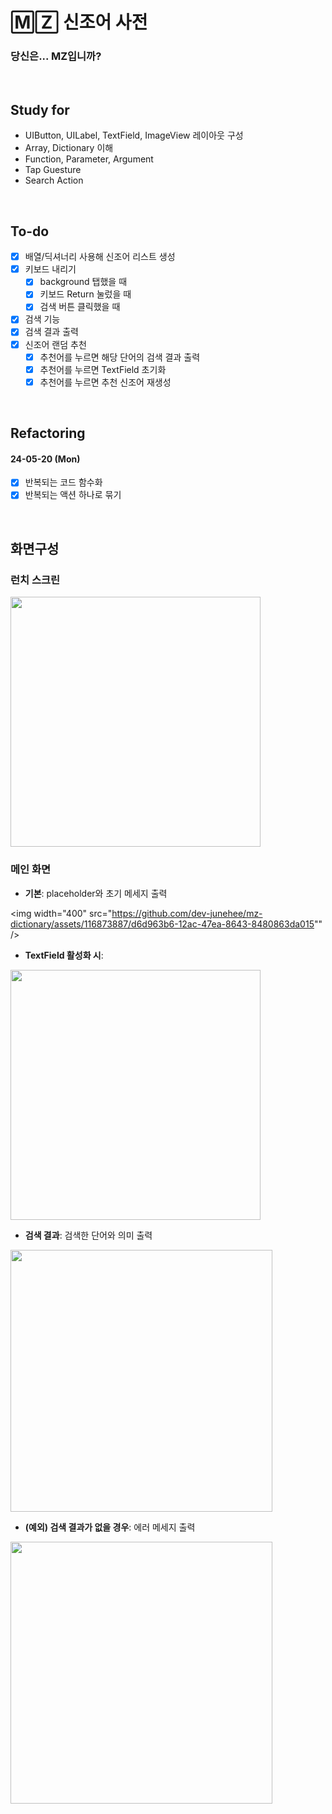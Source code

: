 # 🄼🅉 신조어 사전
### 당신은... MZ입니까?

<br />

## Study for 
- UIButton, UILabel, TextField, ImageView 레이아웃 구성
- Array, Dictionary 이해
- Function, Parameter, Argument
- Tap Guesture
- Search Action

<br />

## To-do
- [x] 배열/딕셔너리 사용해 신조어 리스트 생성
- [x] 키보드 내리기
    - [x] background 탭했을 때
    - [x] 키보드 Return 눌렀을 때
    - [x] 검색 버튼 클릭했을 때
- [x] 검색 기능
- [x] 검색 결과 출력
- [x] 신조어 랜덤 추천
    - [x] 추천어를 누르면 해당 단어의 검색 결과 출력
    - [x] 추천어를 누르면 TextField 초기화
    - [x] 추천어를 누르면 추천 신조어 재생성

<br />

## Refactoring
#### 24-05-20 (Mon)
- [x] 반복되는 코드 함수화
- [x] 반복되는 액션 하나로 묶기

<br />

## 화면구성
### 런치 스크린
<img width="400" src="https://github.com/dev-junehee/mz-dictionary/assets/116873887/997bbb8c-1293-408d-908b-6d5206d3fd8a">

### 메인 화면
- **기본**: placeholder와 초기 메세지 출력

<img width="400" src="https://github.com/dev-junehee/mz-dictionary/assets/116873887/d6d963b6-12ac-47ea-8643-8480863da015"" />

- **TextField 활성화 시**:

<img width="400" src="https://github.com/dev-junehee/mz-dictionary/assets/116873887/32dcb1b0-c339-4887-8c9c-153dbbb0bffb">

- **검색 결과**: 검색한 단어와 의미 출력

<img width="419" src="https://github.com/dev-junehee/mz-dictionary/assets/116873887/b1343eee-9566-4791-9ce6-c009933d6b2d">

- **(예외) 검색 결과가 없을 경우**: 에러 메세지 출력

<img width="419" src="https://github.com/dev-junehee/mz-dictionary/assets/116873887/b870d2a9-7821-4719-9bdd-90f762090a81">
